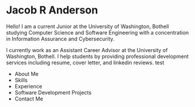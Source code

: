 <h1>Jacob R Anderson</h1>
Hello! I am a current Junior at the University of Washington, Bothell studying Computer Science and Software Engineering with a concentration in Information Assurance and Cybersecurity.

I currently work as an Assistant Career Advisor at the University of Washington, Bothell. I help students by providing professional development services including resume, cover letter, and linkedin reviews. test

<ul>
  <li>About Me</li>
  <li>Skills</li>
  <li>Experience</li>
  <li>Software Development Projects</li>
  <li>Contact Me</li>
</ul>
